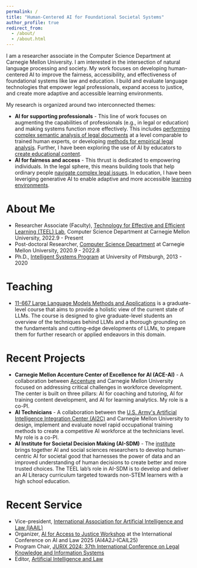 ```yaml
---
permalink: /
title: "Human-Centered AI for Foundational Societal Systems"
author_profile: true
redirect_from: 
  - /about/
  - /about.html
---
```


I am a researcher associate in the Computer Science Department at Carnegie Mellon University. I am interested in the intersection of natural language processing and society. My work focuses on developing human-centered AI to improve the fairness, accessibility, and effectiveness of foundational systems like law and education. I build and evaluate language technologies that empower legal professionals, expand access to justice, and create more adaptive and accessible learning environments.

<!-- My central mission is to leverage AI, specifically language technologies, to make foundational societal systems more effective and accessible. Law and education are pillars of a fair society, yet these text-heavy domains present immense challenges in efficiency and access that AI is uniquely positioned to address. My work involves building and evaluating language technologies that empower people, from legal professionals and their clients to students and educators from all backgrounds. -->

My research is organized around two interconnected themes:
- **AI for supporting professionals** - This line of work focuses on augmenting the capabilities of professionals (e.g., in legal or education) and making systems function more effectively. This includes [performing complex semantic analysis of legal documents](https://arxiv.org/pdf/2306.13906) at a level comparable to trained human experts, or developing [methods for empirical legal analysis](https://ebooks.iospress.nl/doi/10.3233/FAIA230965). Further, I have been exploring the use of AI by educators to [create educational content](https://dl.acm.org/doi/abs/10.1145/3636243.3636256).
- **AI for fairness and access** - This thrust is dedicated to empowering individuals. In the legal sphere, this means building tools that help ordinary people [navigate complex legal issues](https://link.springer.com/article/10.1007/s10506-021-09293-5). In education, I have been leveriging generative AI to enable adaptive and more accessible [learning environments](https://dl.acm.org/doi/abs/10.1145/3631802.3631830). 

About Me
======
- Researcher Associate (Faculty), [Technology for Effective and Efficient Learning (TEEL) Lab](https://teel.cs.cmu.edu/), Computer Science Department at Carnegie Mellon University, 2022.9 - Present
- Post-doctoral Researcher, [Computer Science Department](https://csd.cmu.edu/) at Carnegie Mellon University, 2020.9 - 2022.8
- Ph.D., [Intelligent Systems Program](https://www.isp.pitt.edu/) at University of Pittsburgh, 2013 - 2020

Teaching
======
- [11-667 Large Language Models Methods and Applications](https://cmu-llms.org/) is a graduate-level course that aims to provide a holistic view of the current state of LLMs. The course is designed to give graduate-level students an overview of the techniques behind LLMs and a thorough grounding on the fundamentals and cutting-edge developments of LLMs, to prepare them for further research or applied endeavors in this domain.

Recent Projects
======
- **Carnegie Mellon Accenture Center of Excellence for AI (ACE-AI)** - A collaboration between [Accenture](https://www.accenture.com/us-en) and Carnegie Mellon University focused on addressing critical challenges in workforce development. The center is built on three pillars: AI for coaching and tutoring, AI for training content development, and AI for learning analytics. My role is a co-PI.
- **AI Technicians** - A collaboration between the [U.S. Army's Artificial Intelligence Integration Center (AI2C)](https://www.t2.army.mil/T2-Laboratories/Designated-Laboratories/Artificial-Intelligence-Integration-Center/) and Carnegie Mellon University to design, implement and evaluate novel rapid occupational training methods to create a competitive AI workforce at the technicians level. My role is a co-PI.
- **AI Institute for Societal Decision Making (AI-SDM)** - The [institute](https://www.cmu.edu/ai-sdm/) brings together AI and social sciences researchers to develop human-centric AI for societal good that harnesses the power of data and an improved understanding of human decisions to create better and more trusted choices. The TEEL lab’s role in AI-SDM is to develop and deliver an AI Literacy curriculum targeted towards non-STEM learners with a high school education.

Recent Service
======
- Vice-president, [International Association for Artificial Intelligence and Law (IAAIL)](http://www.iaail.org/)
- Organizer, [AI for Access to Justice Workshop](https://suffolklitlab.org/events/ai-for-access-to-justice-at-icail25/) at the International Conference on AI and Law 2025 (AI4A2J-ICAIL25)
- Program Chair, [JURIX 2024: 37th International Conference on Legal Knowledge and Information Systems](https://jurix2024.law.muni.cz/)
- Editor, [Artificial Intelligence and Law](https://link.springer.com/journal/10506)
